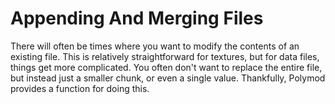 # Appending And Merging Files

There will often be times where you want to modify the contents of an existing file. This is relatively straightforward for textures, but for data files, things get more complicated. You often don't want to replace the entire file, but instead just a smaller chunk, or even a single value. Thankfully, Polymod provides a function for doing this.

